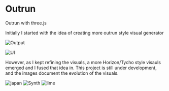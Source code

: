 # Outrun
Outrun with three.js

Initially I started with the idea of creating more outrun style visual generator

![Output](https://github.com/mohithingorani/Outrun/blob/master/images/Screenshot.png)

![UI](https://github.com/mohithingorani/Outrun/blob/master/images/UI.png)


However, as I kept refining the visuals, a more Horizon/Tycho style visauls emerged and I fused that idea in. This project is still under development, and the images document the evolution of the visuals.

![japan](https://github.com/mohithingorani/Outrun/blob/master/images/outrun-image-1588484983471%20(3).jpg)
![Synth](https://github.com/mohithingorani/Outrun/blob/master/images/outrun-image-1588482114135.jpg)
![lime](https://github.com/mohithingorani/Outrun/blob/master/images/outrun-image-1588481810918.jpg)
